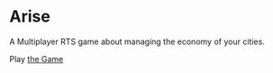 Arise
=====

A Multiplayer RTS game about managing the economy of your cities.

Play [the Game](https://rawgithub.com/Dakror/Arise/master/index.html)
